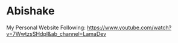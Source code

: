 # Abishake
My Personal Website
Following: https://www.youtube.com/watch?v=7WwtzsSHdpI&ab_channel=LamaDev
